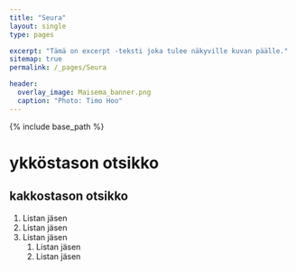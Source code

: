 ```yaml
---
title: "Seura"
layout: single
type: pages

excerpt: "Tämä on excerpt -teksti joka tulee näkyville kuvan päälle."
sitemap: true
permalink: /_pages/Seura

header:
  overlay_image: Maisema_banner.png
  caption: "Photo: Timo Hoo"
---
```


{% include base_path %}

# ykköstason otsikko

## kakkostason otsikko

1. Listan jäsen
2. Listan jäsen
3. Listan jäsen
   1. Listan jäsen
   2. Listan jäsen

